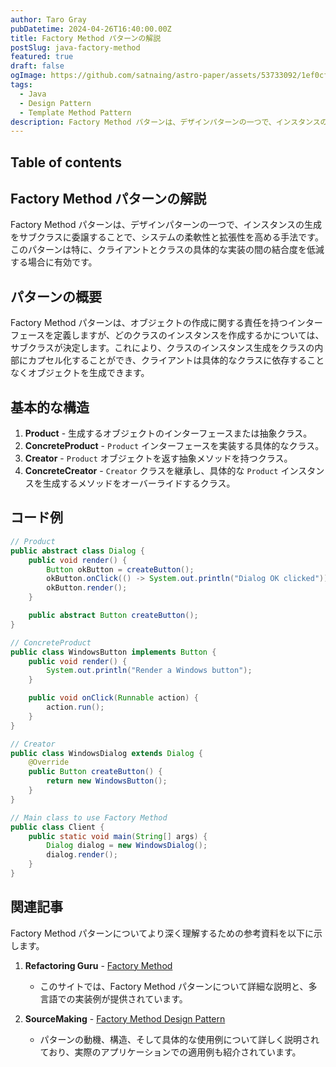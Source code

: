 ```yaml
---
author: Taro Gray
pubDatetime: 2024-04-26T16:40:00.00Z
title: Factory Method パターンの解説
postSlug: java-factory-method
featured: true
draft: false
ogImage: https://github.com/satnaing/astro-paper/assets/53733092/1ef0cf03-8137-4d67-ac81-84a032119e3a
tags:
  - Java
  - Design Pattern
  - Template Method Pattern
description: Factory Method パターンは、デザインパターンの一つで、インスタンスの生成をサブクラスに委譲することで、システムの柔軟性と拡張性を高める手法です。このパターンは特に、クライアントとクラスの具体的な実装の間の結合度を低減する場合に有効です。
---
```


## Table of contents

## Factory Method パターンの解説

Factory Method パターンは、デザインパターンの一つで、インスタンスの生成をサブクラスに委譲することで、システムの柔軟性と拡張性を高める手法です。このパターンは特に、クライアントとクラスの具体的な実装の間の結合度を低減する場合に有効です。

## パターンの概要

Factory Method パターンは、オブジェクトの作成に関する責任を持つインターフェースを定義しますが、どのクラスのインスタンスを作成するかについては、サブクラスが決定します。これにより、クラスのインスタンス生成をクラスの内部にカプセル化することができ、クライアントは具体的なクラスに依存することなくオブジェクトを生成できます。

## 基本的な構造

1. **Product** - 生成するオブジェクトのインターフェースまたは抽象クラス。
2. **ConcreteProduct** - `Product` インターフェースを実装する具体的なクラス。
3. **Creator** - `Product` オブジェクトを返す抽象メソッドを持つクラス。
4. **ConcreteCreator** - `Creator` クラスを継承し、具体的な `Product` インスタンスを生成するメソッドをオーバーライドするクラス。

## コード例

```java
// Product
public abstract class Dialog {
    public void render() {
        Button okButton = createButton();
        okButton.onClick(() -> System.out.println("Dialog OK clicked"));
        okButton.render();
    }

    public abstract Button createButton();
}

// ConcreteProduct
public class WindowsButton implements Button {
    public void render() {
        System.out.println("Render a Windows button");
    }

    public void onClick(Runnable action) {
        action.run();
    }
}

// Creator
public class WindowsDialog extends Dialog {
    @Override
    public Button createButton() {
        return new WindowsButton();
    }
}

// Main class to use Factory Method
public class Client {
    public static void main(String[] args) {
        Dialog dialog = new WindowsDialog();
        dialog.render();
    }
}
```

## 関連記事

Factory Method パターンについてより深く理解するための参考資料を以下に示します。

1. **Refactoring Guru** - [Factory Method](https://refactoring.guru/design-patterns/factory-method)

   - このサイトでは、Factory Method パターンについて詳細な説明と、多言語での実装例が提供されています。

2. **SourceMaking** - [Factory Method Design Pattern](https://sourcemaking.com/design_patterns/factory_method)
   - パターンの動機、構造、そして具体的な使用例について詳しく説明されており、実際のアプリケーションでの適用例も紹介されています。
